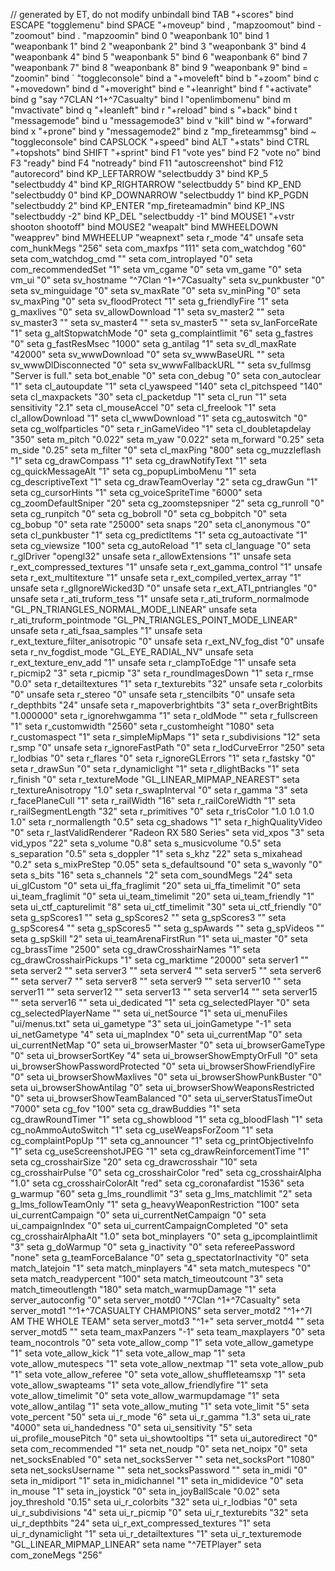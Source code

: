 // generated by ET, do not modify
unbindall
bind TAB "+scores"
bind ESCAPE "togglemenu"
bind SPACE "+moveup"
bind , "mapzoomout"
bind - "zoomout"
bind . "mapzoomin"
bind 0 "weaponbank 10"
bind 1 "weaponbank 1"
bind 2 "weaponbank 2"
bind 3 "weaponbank 3"
bind 4 "weaponbank 4"
bind 5 "weaponbank 5"
bind 6 "weaponbank 6"
bind 7 "weaponbank 7"
bind 8 "weaponbank 8"
bind 9 "weaponbank 9"
bind = "zoomin"
bind ` "toggleconsole"
bind a "+moveleft"
bind b "+zoom"
bind c "+movedown"
bind d "+moveright"
bind e "+leanright"
bind f "+activate"
bind g "say ^7CLAN ^1+^7Casualty"
bind l "openlimbomenu"
bind m "mvactivate"
bind q "+leanleft"
bind r "+reload"
bind s "+back"
bind t "messagemode"
bind u "messagemode3"
bind v "kill"
bind w "+forward"
bind x "+prone"
bind y "messagemode2"
bind z "mp_fireteammsg"
bind ~ "toggleconsole"
bind CAPSLOCK "+speed"
bind ALT "+stats"
bind CTRL "+topshots"
bind SHIFT "+sprint"
bind F1 "vote yes"
bind F2 "vote no"
bind F3 "ready"
bind F4 "notready"
bind F11 "autoscreenshot"
bind F12 "autorecord"
bind KP_LEFTARROW "selectbuddy 3"
bind KP_5 "selectbuddy 4"
bind KP_RIGHTARROW "selectbuddy 5"
bind KP_END "selectbuddy 0"
bind KP_DOWNARROW "selectbuddy 1"
bind KP_PGDN "selectbuddy 2"
bind KP_ENTER "mp_fireteamadmin"
bind KP_INS "selectbuddy -2"
bind KP_DEL "selectbuddy -1"
bind MOUSE1 "+vstr shooton shootoff"
bind MOUSE2 "weapalt"
bind MWHEELDOWN "weapprev"
bind MWHEELUP "weapnext"
seta r_mode "4" unsafe
seta com_hunkMegs "256"
seta com_maxfps "111"
seta com_watchdog "60"
seta com_watchdog_cmd ""
seta com_introplayed "0"
seta com_recommendedSet "1"
seta vm_cgame "0"
seta vm_game "0"
seta vm_ui "0"
seta sv_hostname "^7Clan ^1+^7Casualty"
seta sv_punkbuster "0"
seta sv_minguidage "0"
seta sv_maxRate "0"
seta sv_minPing "0"
seta sv_maxPing "0"
seta sv_floodProtect "1"
seta g_friendlyFire "1"
seta g_maxlives "0"
seta sv_allowDownload "1"
seta sv_master2 ""
seta sv_master3 ""
seta sv_master4 ""
seta sv_master5 ""
seta sv_lanForceRate "1"
seta g_altStopwatchMode "0"
seta g_complaintlimit "6"
seta g_fastres "0"
seta g_fastResMsec "1000"
seta g_antilag "1"
seta sv_dl_maxRate "42000"
seta sv_wwwDownload "0"
seta sv_wwwBaseURL ""
seta sv_wwwDlDisconnected "0"
seta sv_wwwFallbackURL ""
seta sv_fullmsg "Server is full."
seta bot_enable "0"
seta con_debug "0"
seta con_autoclear "1"
seta cl_autoupdate "1"
seta cl_yawspeed "140"
seta cl_pitchspeed "140"
seta cl_maxpackets "30"
seta cl_packetdup "1"
seta cl_run "1"
seta sensitivity "2.1"
seta cl_mouseAccel "0"
seta cl_freelook "1"
seta cl_allowDownload "1"
seta cl_wwwDownload "1"
seta cg_autoswitch "0"
seta cg_wolfparticles "0"
seta r_inGameVideo "1"
seta cl_doubletapdelay "350"
seta m_pitch "0.022"
seta m_yaw "0.022"
seta m_forward "0.25"
seta m_side "0.25"
seta m_filter "0"
seta cl_maxPing "800"
seta cg_muzzleflash "1"
seta cg_drawCompass "1"
seta cg_drawNotifyText "1"
seta cg_quickMessageAlt "1"
seta cg_popupLimboMenu "1"
seta cg_descriptiveText "1"
seta cg_drawTeamOverlay "2"
seta cg_drawGun "1"
seta cg_cursorHints "1"
seta cg_voiceSpriteTime "6000"
seta cg_zoomDefaultSniper "20"
seta cg_zoomstepsniper "2"
seta cg_runroll "0"
seta cg_runpitch "0"
seta cg_bobroll "0"
seta cg_bobpitch "0"
seta cg_bobup "0"
seta rate "25000"
seta snaps "20"
seta cl_anonymous "0"
seta cl_punkbuster "1"
seta cg_predictItems "1"
seta cg_autoactivate "1"
seta cg_viewsize "100"
seta cg_autoReload "1"
seta cl_language "0"
seta r_glDriver "opengl32" unsafe
seta r_allowExtensions "1" unsafe
seta r_ext_compressed_textures "1" unsafe
seta r_ext_gamma_control "1" unsafe
seta r_ext_multitexture "1" unsafe
seta r_ext_compiled_vertex_array "1" unsafe
seta r_glIgnoreWicked3D "0" unsafe
seta r_ext_ATI_pntriangles "0" unsafe
seta r_ati_truform_tess "1" unsafe
seta r_ati_truform_normalmode "GL_PN_TRIANGLES_NORMAL_MODE_LINEAR" unsafe
seta r_ati_truform_pointmode "GL_PN_TRIANGLES_POINT_MODE_LINEAR" unsafe
seta r_ati_fsaa_samples "1" unsafe
seta r_ext_texture_filter_anisotropic "0" unsafe
seta r_ext_NV_fog_dist "0" unsafe
seta r_nv_fogdist_mode "GL_EYE_RADIAL_NV" unsafe
seta r_ext_texture_env_add "1" unsafe
seta r_clampToEdge "1" unsafe
seta r_picmip2 "3"
seta r_picmip "3"
seta r_roundImagesDown "1"
seta r_rmse "0.0"
seta r_detailtextures "1"
seta r_texturebits "32" unsafe
seta r_colorbits "0" unsafe
seta r_stereo "0" unsafe
seta r_stencilbits "0" unsafe
seta r_depthbits "24" unsafe
seta r_mapoverbrightbits "3"
seta r_overBrightBits "1.000000"
seta r_ignorehwgamma "1"
seta r_oldMode ""
seta r_fullscreen "1"
seta r_customwidth "2560"
seta r_customheight "1080"
seta r_customaspect "1"
seta r_simpleMipMaps "1"
seta r_subdivisions "12"
seta r_smp "0" unsafe
seta r_ignoreFastPath "0"
seta r_lodCurveError "250"
seta r_lodbias "0"
seta r_flares "0"
seta r_ignoreGLErrors "1"
seta r_fastsky "0"
seta r_drawSun "0"
seta r_dynamiclight "1"
seta r_dlightBacks "1"
seta r_finish "0"
seta r_textureMode "GL_LINEAR_MIPMAP_NEAREST"
seta r_textureAnisotropy "1.0"
seta r_swapInterval "0"
seta r_gamma "3"
seta r_facePlaneCull "1"
seta r_railWidth "16"
seta r_railCoreWidth "1"
seta r_railSegmentLength "32"
seta r_primitives "0"
seta r_trisColor "1.0 1.0 1.0 1.0"
seta r_normallength "0.5"
seta cg_shadows "1"
seta r_highQualityVideo "0"
seta r_lastValidRenderer "Radeon RX 580 Series"
seta vid_xpos "3"
seta vid_ypos "22"
seta s_volume "0.8"
seta s_musicvolume "0.5"
seta s_separation "0.5"
seta s_doppler "1"
seta s_khz "22"
seta s_mixahead "0.2"
seta s_mixPreStep "0.05"
seta s_defaultsound "0"
seta s_wavonly "0"
seta s_bits "16"
seta s_channels "2"
seta com_soundMegs "24"
seta ui_glCustom "0"
seta ui_ffa_fraglimit "20"
seta ui_ffa_timelimit "0"
seta ui_team_fraglimit "0"
seta ui_team_timelimit "20"
seta ui_team_friendly "1"
seta ui_ctf_capturelimit "8"
seta ui_ctf_timelimit "30"
seta ui_ctf_friendly "0"
seta g_spScores1 ""
seta g_spScores2 ""
seta g_spScores3 ""
seta g_spScores4 ""
seta g_spScores5 ""
seta g_spAwards ""
seta g_spVideos ""
seta g_spSkill "2"
seta ui_teamArenaFirstRun "1"
seta ui_master "0"
seta cg_brassTime "2500"
seta cg_drawCrosshairNames "1"
seta cg_drawCrosshairPickups "1"
seta cg_marktime "20000"
seta server1 ""
seta server2 ""
seta server3 ""
seta server4 ""
seta server5 ""
seta server6 ""
seta server7 ""
seta server8 ""
seta server9 ""
seta server10 ""
seta server11 ""
seta server12 ""
seta server13 ""
seta server14 ""
seta server15 ""
seta server16 ""
seta ui_dedicated "1"
seta cg_selectedPlayer "0"
seta cg_selectedPlayerName ""
seta ui_netSource "1"
seta ui_menuFiles "ui/menus.txt"
seta ui_gametype "3"
seta ui_joinGametype "-1"
seta ui_netGametype "4"
seta ui_mapIndex "0"
seta ui_currentMap "0"
seta ui_currentNetMap "0"
seta ui_browserMaster "0"
seta ui_browserGameType "0"
seta ui_browserSortKey "4"
seta ui_browserShowEmptyOrFull "0"
seta ui_browserShowPasswordProtected "0"
seta ui_browserShowFriendlyFire "0"
seta ui_browserShowMaxlives "0"
seta ui_browserShowPunkBuster "0"
seta ui_browserShowAntilag "0"
seta ui_browserShowWeaponsRestricted "0"
seta ui_browserShowTeamBalanced "0"
seta ui_serverStatusTimeOut "7000"
seta cg_fov "100"
seta cg_drawBuddies "1"
seta cg_drawRoundTimer "1"
seta cg_showblood "1"
seta cg_bloodFlash "1"
seta cg_noAmmoAutoSwitch "1"
seta cg_useWeapsForZoom "1"
seta cg_complaintPopUp "1"
seta cg_announcer "1"
seta cg_printObjectiveInfo "1"
seta cg_useScreenshotJPEG "1"
seta cg_drawReinforcementTime "1"
seta cg_crosshairSize "20"
seta cg_drawcrosshair "10"
seta cg_crosshairPulse "0"
seta cg_crosshairColor "red"
seta cg_crosshairAlpha "1.0"
seta cg_crosshairColorAlt "red"
seta cg_coronafardist "1536"
seta g_warmup "60"
seta g_lms_roundlimit "3"
seta g_lms_matchlimit "2"
seta g_lms_followTeamOnly "1"
seta g_heavyWeaponRestriction "100"
seta ui_currentCampaign "0"
seta ui_currentNetCampaign "0"
seta ui_campaignIndex "0"
seta ui_currentCampaignCompleted "0"
seta cg_crosshairAlphaAlt "1.0"
seta bot_minplayers "0"
seta g_ipcomplaintlimit "3"
seta g_doWarmup "0"
seta g_inactivity "0"
seta refereePassword "none"
seta g_teamForceBalance "0"
seta g_spectatorInactivity "0"
seta match_latejoin "1"
seta match_minplayers "4"
seta match_mutespecs "0"
seta match_readypercent "100"
seta match_timeoutcount "3"
seta match_timeoutlength "180"
seta match_warmupDamage "1"
seta server_autoconfig "0"
seta server_motd0 "^7Clan ^1+^7Casualty"
seta server_motd1 "^1+^7CASUALTY CHAMPIONS"
seta server_motd2 "^1+^7I AM THE WHOLE TEAM"
seta server_motd3 "^1+"
seta server_motd4 ""
seta server_motd5 ""
seta team_maxPanzers "-1"
seta team_maxplayers "0"
seta team_nocontrols "0"
seta vote_allow_comp "1"
seta vote_allow_gametype "1"
seta vote_allow_kick "1"
seta vote_allow_map "1"
seta vote_allow_mutespecs "1"
seta vote_allow_nextmap "1"
seta vote_allow_pub "1"
seta vote_allow_referee "0"
seta vote_allow_shuffleteamsxp "1"
seta vote_allow_swapteams "1"
seta vote_allow_friendlyfire "1"
seta vote_allow_timelimit "0"
seta vote_allow_warmupdamage "1"
seta vote_allow_antilag "1"
seta vote_allow_muting "1"
seta vote_limit "5"
seta vote_percent "50"
seta ui_r_mode "6"
seta ui_r_gamma "1.3"
seta ui_rate "4000"
seta ui_handedness "0"
seta ui_sensitivity "5"
seta ui_profile_mousePitch "0"
seta ui_showtooltips "1"
seta ui_autoredirect "0"
seta com_recommended "1"
seta net_noudp "0"
seta net_noipx "0"
seta net_socksEnabled "0"
seta net_socksServer ""
seta net_socksPort "1080"
seta net_socksUsername ""
seta net_socksPassword ""
seta in_midi "0"
seta in_midiport "1"
seta in_midichannel "1"
seta in_mididevice "0"
seta in_mouse "1"
seta in_joystick "0"
seta in_joyBallScale "0.02"
seta joy_threshold "0.15"
seta ui_r_colorbits "32"
seta ui_r_lodbias "0"
seta ui_r_subdivisions "4"
seta ui_r_picmip "0"
seta ui_r_texturebits "32"
seta ui_r_depthbits "24"
seta ui_r_ext_compressed_textures "1"
seta ui_r_dynamiclight "1"
seta ui_r_detailtextures "1"
seta ui_r_texturemode "GL_LINEAR_MIPMAP_LINEAR"
seta name "^7ETPlayer"
seta com_zoneMegs "256"

